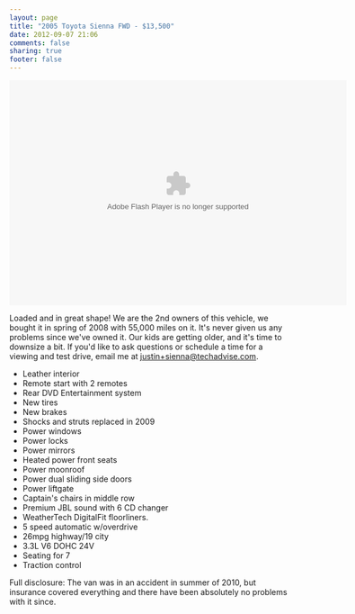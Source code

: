 ```yaml
---
layout: page
title: "2005 Toyota Sienna FWD - $13,500"
date: 2012-09-07 21:06
comments: false
sharing: true
footer: false
---
```


<embed type="application/x-shockwave-flash" src="https://picasaweb.google.com/s/c/bin/slideshow.swf" width="600" height="400" flashvars="host=picasaweb.google.com&captions=1&hl=en_US&feat=flashalbum&RGB=0x000000&feed=https%3A%2F%2Fpicasaweb.google.com%2Fdata%2Ffeed%2Fapi%2Fuser%2F104864679131161589539%2Falbumid%2F5785587599234174305%3Falt%3Drss%26kind%3Dphoto%26authkey%3DGv1sRgCNG9tazenqzzGg%26hl%3Den_US" pluginspage="http://www.macromedia.com/go/getflashplayer"></embed>
<p>Loaded and in great shape! We are the 2nd owners of this vehicle, we bought it in spring of 2008 with 55,000 miles on it.  It's never given us any problems since we've owned it.  Our kids are getting older, and it's time to downsize a bit.  If you'd like to ask questions or schedule a time for a viewing and test drive, email me at <a href="mailto:justin+sienna@techadvise.com">justin+sienna@techadvise.com</a>.</p>
<ul>
<li>Leather interior</li>
<li>Remote start with 2 remotes</li>
<li>Rear DVD Entertainment system</li>
<li>New tires</li>
<li>New brakes</li>
<li>Shocks and struts replaced in 2009</li>
<li>Power windows</li>
<li>Power locks</li>
<li>Power mirrors</li>
<li>Heated power front seats</li>
<li>Power moonroof</li>
<li>Power dual sliding side doors</li>
<li>Power liftgate</li>
<li>Captain's chairs in middle row</li>
<li>Premium JBL sound with 6 CD changer</li>
<li>WeatherTech DigitalFit floorliners.</li>
<li>5 speed automatic w/overdrive</li>
<li>26mpg highway/19 city</li>
<li>3.3L V6 DOHC 24V</li>
<li>Seating for 7</li>
<li>Traction control</li>
</ul>

<p>Full disclosure: The van was in an accident in summer of 2010, but insurance covered everything and there have been absolutely no problems with it since.</p>


